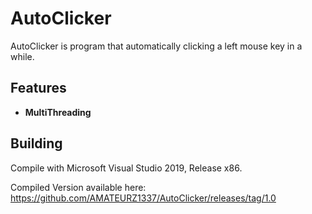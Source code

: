 # AutoClicker

AutoClicker is program that automatically clicking a left mouse key in a while.

## Features
* **MultiThreading**

## Building
Compile with Microsoft Visual Studio 2019, Release x86.

Compiled Version available here: 
https://github.com/AMATEURZ1337/AutoClicker/releases/tag/1.0
